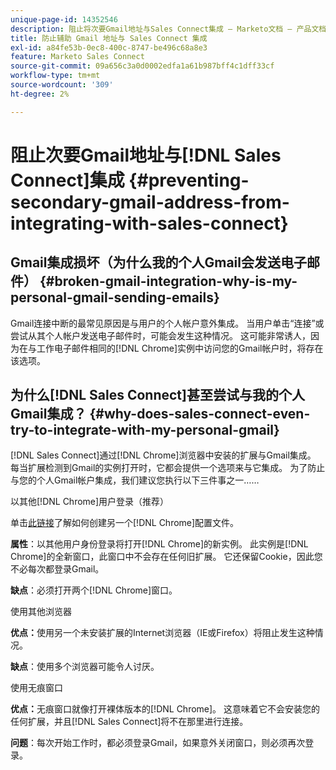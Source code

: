 ```yaml
---
unique-page-id: 14352546
description: 阻止将次要Gmail地址与Sales Connect集成 — Marketo文档 — 产品文档
title: 防止辅助 Gmail 地址与 Sales Connect 集成
exl-id: a84fe53b-0ec8-400c-8747-be496c68a8e3
feature: Marketo Sales Connect
source-git-commit: 09a656c3a0d0002edfa1a61b987bff4c1dff33cf
workflow-type: tm+mt
source-wordcount: '309'
ht-degree: 2%

---
```


# 阻止次要Gmail地址与[!DNL Sales Connect]集成 {#preventing-secondary-gmail-address-from-integrating-with-sales-connect}

## Gmail集成损坏（为什么我的个人Gmail会发送电子邮件） {#broken-gmail-integration-why-is-my-personal-gmail-sending-emails}

Gmail连接中断的最常见原因是与用户的个人帐户意外集成。 当用户单击“连接”或尝试从其个人帐户发送电子邮件时，可能会发生这种情况。 这可能非常诱人，因为在与工作电子邮件相同的[!DNL Chrome]实例中访问您的Gmail帐户时，将存在该选项。

## 为什么[!DNL Sales Connect]甚至尝试与我的个人Gmail集成？ {#why-does-sales-connect-even-try-to-integrate-with-my-personal-gmail}

[!DNL Sales Connect]通过[!DNL Chrome]浏览器中安装的扩展与Gmail集成。 每当扩展检测到Gmail的实例打开时，它都会提供一个选项来与它集成。 为了防止与您的个人Gmail帐户集成，我们建议您执行以下三件事之一……

以其他[!DNL Chrome]用户登录（推荐）

单击[此链接](https://support.google.com/chrome/answer/2364824?hl=en)了解如何创建另一个[!DNL Chrome]配置文件。

**属性**：以其他用户身份登录将打开[!DNL Chrome]的新实例。 此实例是[!DNL Chrome]的全新窗口，此窗口中不会存在任何旧扩展。 它还保留Cookie，因此您不必每次都登录Gmail。

**缺点**：必须打开两个[!DNL Chrome]窗口。

使用其他浏览器

**优点：**&#x200B;使用另一个未安装扩展的Internet浏览器（IE或Firefox）将阻止发生这种情况。

**缺点**：使用多个浏览器可能令人讨厌。

使用无痕窗口

**优点：**&#x200B;无痕窗口就像打开裸体版本的[!DNL Chrome]。 这意味着它不会安装您的任何扩展，并且[!DNL Sales Connect]将不在那里进行连接。

**问题**：每次开始工作时，都必须登录Gmail，如果意外关闭窗口，则必须再次登录。
